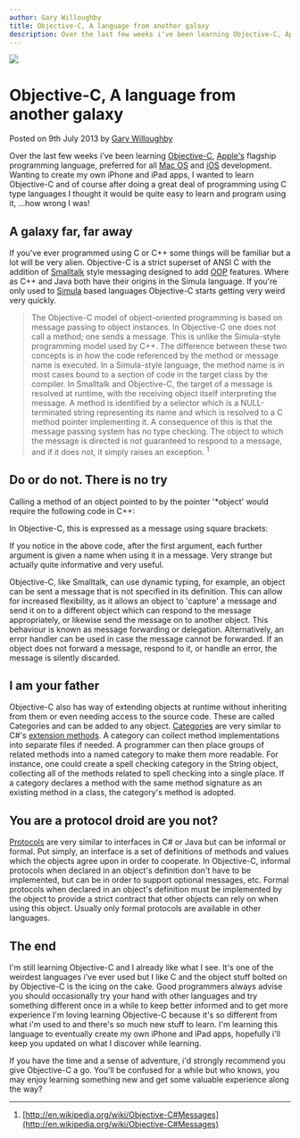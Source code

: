 ```yaml
---
author: Gary Willoughby
title: Objective-C, A language from another galaxy
description: Over the last few weeks i've been learning Objective-C, Apple's flagship programming language, preferred for all Mac OS and iOS development.
---
```


![]($root-path$/articles/images/objective-c-a-language-from-another-galaxy-banner.jpg)

# Objective-C, A language from another galaxy

<time>Posted on 9th July 2013 by [Gary Willoughby]($root-path$/pages/about.html)</time>

Over the last few weeks i've been learning [Objective-C](https://en.wikipedia.org/wiki/Objective-C), [Apple's](https://en.wikipedia.org/wiki/Apple_Inc.) flagship programming language, preferred for all [Mac OS](https://en.wikipedia.org/wiki/Macintosh_operating_systems) and [iOS](https://en.wikipedia.org/wiki/IOS) development. Wanting to create my own iPhone and iPad apps, I wanted to learn Objective-C and of course after doing a great deal of programming using C type languages I thought it would be quite easy to learn and program using it, …how wrong I was!

## A galaxy far, far away

If you've ever programmed using C or C++ some things will be familiar but a lot will be very alien. Objective-C is a strict superset of ANSI C with the addition of [Smalltalk](https://en.wikipedia.org/wiki/Smalltalk) style messaging designed to add [OOP](https://en.wikipedia.org/wiki/Object-oriented_programming) features. Where as C++ and Java both have their origins in the Simula language. If you're only used to [Simula](https://en.wikipedia.org/wiki/Simula) based languages Objective-C starts getting very weird very quickly.

> The Objective-C model of object-oriented programming is based on message passing to object instances. In Objective-C one does not call a method; one sends a message. This is unlike the Simula-style programming model used by C++. The difference between these two concepts is in how the code referenced by the method or message name is executed. In a Simula-style language, the method name is in most cases bound to a section of code in the target class by the compiler. In Smalltalk and Objective-C, the target of a message is resolved at runtime, with the receiving object itself interpreting the message. A method is identified by a selector which is a NULL-terminated string representing its name and which is resolved to a C method pointer implementing it. A consequence of this is that the message passing system has no type checking. The object to which the message is directed is not guaranteed to respond to a message, and if it does not, it simply raises an exception. <sup>1</sup>

## Do or do not. There is no try

Calling a method of an object pointed to by the pointer '*object' would require the following code in C++:

<script src="https://gist.github.com/nomad-software/f97408e81fe20de541aecb194e5f415d.js"></script>

In Objective-C, this is expressed as a message using square brackets:

<script src="https://gist.github.com/nomad-software/154e9b7680433791882eb0633efb8781.js"></script>

If you notice in the above code, after the first argument, each further argument is given a name when using it in a message. Very strange but actually quite informative and very useful.

Objective-C, like Smalltalk, can use dynamic typing, for example, an object can be sent a message that is not specified in its definition. This can allow for increased flexibility, as it allows an object to 'capture' a message and send it on to a different object which can respond to the message appropriately, or likewise send the message on to another object. This behaviour is known as message forwarding or delegation. Alternatively, an error handler can be used in case the message cannot be forwarded. If an object does not forward a message, respond to it, or handle an error, the message is silently discarded.

## I am your father

Objective-C also has way of extending objects at runtime without inheriting from them or even needing access to the source code. These are called Categories and can be added to any object. [Categories](https://en.wikipedia.org/wiki/Objective-C#Categories) are very similar to C#'s [extension methods](https://en.wikipedia.org/wiki/Extension_method). A category can collect method implementations into separate files if needed. A programmer can then place groups of related methods into a named category to make them more readable. For instance, one could create a spell checking category in the String object, collecting all of the methods related to spell checking into a single place. If a category declares a method with the same method signature as an existing method in a class, the category's method is adopted.

## You are a protocol droid are you not?

[Protocols](https://en.wikipedia.org/wiki/Objective-C#Protocols) are very similar to interfaces in C# or Java but can be informal or formal. Put simply, an interface is a set of definitions of methods and values which the objects agree upon in order to cooperate. In Objective-C, informal protocols when declared in an object's definition don't have to be implemented, but can be in order to support optional messages, etc. Formal protocols when declared in an object's definition must be implemented by the object to provide a strict contract that other objects can rely on when using this object. Usually only formal protocols are available in other languages.

## The end

I'm still learning Objective-C and I already like what I see. It's one of the weirdest languages i've ever used but I like C and the object stuff bolted on by Objective-C is the icing on the cake. Good programmers always advise you should occasionally try your hand with other languages and try something different once in a while to keep better informed and to get more experience I'm loving learning Objective-C because it's so different from what i'm used to and there's so much new stuff to learn. I'm learning this language to eventually create my own iPhone and iPad apps, hopefully i'll keep you updated on what I discover while learning.

If you have the time and a sense of adventure, i'd strongly recommend you give Objective-C a go. You'll be confused for a while but who knows, you may enjoy learning something new and get some valuable experience along the way?

---

1. [http://en.wikipedia.org/wiki/Objective-C#Messages](http://en.wikipedia.org/wiki/Objective-C#Messages)
